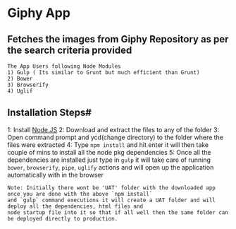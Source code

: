   Giphy App 
=============
  Fetches the images from Giphy Repository as per the search   criteria provided
------------------------------------------------------------------------------
```
The App Users following Node Modules
1) Gulp ( Its similar to Grunt but much efficient than Grunt)
2) Bower
3) Browserify
4) Uglif
```

Installation Steps#
-------------------
1: Install [Node.JS](https://nodejs.org/dist/v4.2.4/node-v4.2.4-x64.msi)
2: Download and extract the files to any of the folder
3: Open command prompt and ycd(change directory) to the folder where the files were extracted 
4: Type `npm install` and hit enter it will then take couple of mins to install all the node pkg dependencies
5: Once all the dependencies are installed just type in `gulp` it will take care of running `bower`, `browserify`, `pipe`, `uglify` actions and will open up the application automatically with in the browser

```
Note: Initially there wont be 'UAT' folder with the downloaded app once you are done with the above `npm install` 
and `gulp` command executions it will create a UAT folder and will deploy all the dependencies, html files and 
node startup file into it so that if all well then the same folder can be deployed directly to production. 
```
